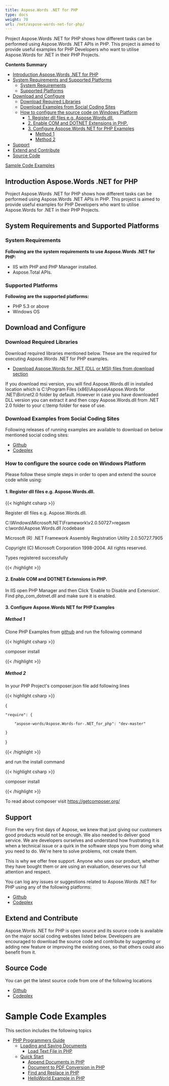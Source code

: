 ```yaml
---
title: Aspose.Words .NET for PHP
type: docs
weight: 70
url: /net/aspose-words-net-for-php/
---
```


Project Aspose.Words .NET for PHP shows how different tasks can be performed using Aspose.Words .NET APIs in PHP. This project is aimed to provide useful examples for PHP Developers who want to utilise Aspose.Words for .NET in their PHP Projects.

**Contents Summary**

- [Introduction Aspose.Words .NET for PHP](#Aspose.Words.NETforPHP-IntroductionAspose.Words.NETforPHP)
- [System Requirements and Supported Platforms](#Aspose.Words.NETforPHP-SystemRequirementsandSupportedPlatforms) 
  - [System Requirements](#Aspose.Words.NETforPHP-SystemRequirements)
  - [Supported Platforms](#Aspose.Words.NETforPHP-SupportedPlatforms)
- [Download and Configure](#Aspose.Words.NETforPHP-DownloadandConfigure) 
  - [Download Required Libraries](#Aspose.Words.NETforPHP-DownloadRequiredLibraries)
  - [Download Examples from Social Coding Sites](#Aspose.Words.NETforPHP-DownloadExamplesfromSocialCodingSites)
  - [How to configure the source code on Windows Platform](#Aspose.Words.NETforPHP-HowtoconfigurethesourcecodeonWindowsPlatform) 
    - [1. Register dll files e.g. Aspose.Words.dll.](#Aspose.Words.NETforPHP-1.Registerdllfilese.g.Aspose.Words.dll.)
    - [2. Enable COM and DOTNET Extensions in PHP.](#Aspose.Words.NETforPHP-2.EnableCOMandDOTNETExtensionsinPHP.)
    - [3. Configure Aspose.Words NET for PHP Examples](#Aspose.Words.NETforPHP-3.ConfigureAspose.WordsNETforPHPExamples) 
      - [Method 1](#Aspose.Words.NETforPHP-Method1)
      - [Method 2](#Aspose.Words.NETforPHP-Method2)
- [Support](#Aspose.Words.NETforPHP-Support)
- [Extend and Contribute](#Aspose.Words.NETforPHP-ExtendandContribute)
- [Source Code](#Aspose.Words.NETforPHP-SourceCode)

[Sample Code Examples](#Aspose.Words.NETforPHP-SampleCodeExamples)
## **Introduction Aspose.Words .NET for PHP**
Project Aspose.Words .NET for PHP shows how different tasks can be performed using Aspose.Words .NET APIs in PHP. This project is aimed to provide useful examples for PHP Developers who want to utilise Aspose.Words for .NET in their PHP Projects.
## **System Requirements and Supported Platforms**
### **System Requirements**
**Following are the system requirements to use Aspose.Words .NET for PHP:**

- IIS with PHP and PHP Manager installed.
- Aspose.Total APIs.
### **Supported Platforms**
**Following are the supported platforms:**

- PHP 5.3 or above
- Windows OS
## **Download and Configure**
### **Download Required Libraries**
Download required libraries mentioned below. These are the required for executing Aspose.Words .NET for PHP examples.

- [Download Aspose.Words for .NET (DLL or MSI) files from download section](http://www.aspose.com/community/files/51/.net-components/aspose.words-for-.net/category1188.aspx)

If you download msi version, you will find Aspose.Words.dll in installed location which is C:\Program Files (x86)\Aspose\Aspose.Words for .NET\Bin\net2.0 folder by default.
However in case you have downloaded DLL version you can extract it and then copy Aspose.Words.dll from .NET 2.0 folder to your c:\temp folder for ease of use.
### **Download Examples from Social Coding Sites**
Following releases of running examples are available to download on below mentioned social coding sites:

- [Github](https://github.com/aspose-words/Aspose.Words-for-.NET/tree/master/Plugins/Aspose_Words_NET_for_PHP)
- [Codeplex](https://asposenetphp.codeplex.com/SourceControl/latest#Aspose.Words-for-.NET_for_PHP)
### **How to configure the source code on Windows Platform**
Please follow these simple steps in order to open and extend the source code while using:
#### **1. Register dll files e.g. Aspose.Words.dll.**
{{< highlight csharp >}}

 Register dll files e.g. Aspose.Words.dll.

C:\Windows\Microsoft.NET\Framework\v2.0.50727>regasm c:\words\Aspose.Words.dll /codebase

Microsoft (R) .NET Framework Assembly Registration Utility 2.0.50727.7905

Copyright (C) Microsoft Corporation 1998-2004. All rights reserved.

Types registered successfully

{{< /highlight >}}
#### **2. Enable COM and DOTNET Extensions in PHP.**
In IIS open PHP Manager and then Click ‘Enable to Disable and Extension‘. Find php_com_dotnet.dll and make sure it is enabled.
#### **3. Configure Aspose.Words NET for PHP Examples**
##### **Method 1**
Clone PHP Examples from [github](https://github.com/aspose-words/Aspose.Words-for-.NET/tree/master/Plugins/Aspose_Words_NET_for_PHP)
and run the following command

{{< highlight csharp >}}

 composer install

{{< /highlight >}}
##### **Method 2**
In your PHP Project's composer.json file add following lines

{{< highlight csharp >}}

 {

    "require": {

        "aspose-words/Aspose.Words-for-.NET_for_php": "dev-master"

    }

}

{{< /highlight >}}

and run the install command

{{< highlight csharp >}}

 composer install

{{< /highlight >}}

To read about composer visit <https://getcomposer.org/>
## **Support**
From the very first days of Aspose, we knew that just giving our customers good products would not be enough. We also needed to deliver good service. We are developers ourselves and understand how frustrating it is when a technical issue or a quirk in the software stops you from doing what you need to do. We're here to solve problems, not create them.

This is why we offer free support. Anyone who uses our product, whether they have bought them or are using an evaluation, deserves our full attention and respect.

You can log any issues or suggestions related to Aspose.Words .NET for PHP using any of the following platforms:

- [Github](https://github.com/aspose-words/Aspose.Words-for-.NET/issues)
- [Codeplex](https://asposenetphp.codeplex.com/workitem/list/basic)
## **Extend and Contribute**
Aspose.Words .NET for PHP is open source and its source code is available on the major social coding websites listed below. Developers are encouraged to download the source code and contribute by suggesting or adding new feature or improving the existing ones, so that others could also benefit from it.
## **Source Code**
You can get the latest source code from one of the following locations

- [Github](https://github.com/aspose-words/Aspose.Words-for-.NET/tree/master/Plugins/Aspose_Words_NET_for_PHP)
- [Codeplex](https://asposenetphp.codeplex.com/SourceControl/latest#Aspose.Words-for-.NET_for_PHP)
# **Sample Code Examples**
This section includes the following topics

- [PHP Programmers Guide](/words/net/php-programmers-guide-html/)
  - [Loading and Saving Documents](/words/net/loading-and-saving-documents-html/)
    - [Load Text File in PHP](/words/net/load-text-file-in-php-html/)
  - [Quick Start](/words/net/quick-start-html/)
    - [Append Documents in PHP](/words/net/append-documents-in-php-html/)
    - [Document to PDF Conversion in PHP](/words/net/document-to-pdf-conversion-in-php-html/)
    - [Find and Replace in PHP](/words/net/find-and-replace-in-php-html/)
    - [HelloWorld Example in PHP](/words/net/helloworld-example-in-php-html/)
